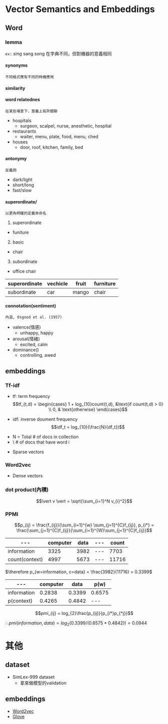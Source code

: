 # Vector Semantics and Embeddings

## Word
### lemma
`ex:` sing sang song 在字典不同，但對機器的意義相同

#### synonyms
`不同格式應有不同的時機應用`

#### similarity

#### word relatednes
`在某些場景下，意義上有所關聯`

* hospitals
  - surgeon, scalpel, nurse, anesthetic, hospital
* restaurants
  - waiter, menu, plate, food, menu, ched
* houses
  - door, roof, kitchen, family, bed

#### antonymy
`反義詞`

* dark/light
* short/long
* fast/slow

#### superordinate/
`以更為明確的定義來命名`
1. superordinate
  - funiture
2. basic
  - chair
3. subordinate
  - office chair

superordinate|vechicle|fruit|furniture
---|---|---|---
subordinate|car|mango|chair

#### connotation(sentiment)
`內涵, Osgood et al. (1957)`

* valence(情感)
  - unhappy, happy  
* arousal(情緒)
  - excited, calm
* dominance()
  - controlling, awed

## embeddings
### Tf-idf
* tf: term frequency  
$$tf_{t,d} = \begin{cases} 1 + log_{10}count{t,d}, &\text{if count(t,d) > 0} \\ 0, & \text{otherwise} \end{cases}$$

* idf: inverse doument frequency  
$$idf_t = log_{10}(\frac{N}{df_t})$$
- N = Total # of docs in collection
- \ # of docs that have word i

* Sparse vectors

### Word2vec
* Dense vectors

### dot product(內積)

$$\vert v \vert = \sqrt{\sum_{i=1}^N v_{i}^2}$$

### PPMI
$$p_{ij} = \frac{f_{ij}}{\sum_{i=1}^{w} \sum_{j=1}^{C}f_{ij}}, p_{i*} = \frac{\sum_{j=1}^{C}f_{ij}}{\sum_{i=1}^{W}\sum_{j=1}^{C}f_{ij}}$$

---|computer|data|---|count
---|---|---|---|---
information|3325|3982|---|7703
count(context)|4997|5673|---|11716

$\therefore p_{w=information, c=data} = \frac{3982}{11716} = 0.3399$

---|computer|data|p(w)
---|---|---|---
information|0.2838|0.3399|0.6575
p(context)|0.4265|0.4842|---

$$pmi_{ij} = log_{2}\frac{p_{ij}}{p_{i*}p_{*j}}$$

$\therefore pmi(information, data) = log_{2}(0.3399/(0.6575*0.4842)) = 0.0944$

# 其他
## dataset
* SimLex-999 dataset
  * 拿來做模型的validation

## embeddings
- [Word2vec](https://code.google.com/archive/p/word2vec/)
- [Glove](http://nlp.stanford.edu/projects/glove/)
